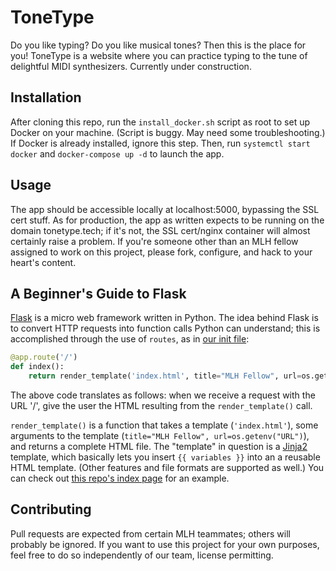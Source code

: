 # ToneType

Do you like typing?  Do you like musical tones?  Then this is the place for you!  ToneType is a website where you can practice typing to the tune of delightful MIDI synthesizers.  Currently under construction.

## Installation

After cloning this repo, run the `install_docker.sh` script as root to set up Docker on your machine.  (Script is buggy.  May need some troubleshooting.)  If Docker is already installed, ignore this step.  Then, run `systemctl start docker` and `docker-compose up -d` to launch the app.

## Usage

The app should be accessible locally at localhost:5000, bypassing the SSL cert stuff.  As for production, the app as written expects to be running on the domain tonetype.tech; if it's not, the SSL cert/nginx container will almost certainly raise a problem.  If you're someone other than an MLH fellow assigned to work on this project, please fork, configure, and hack to your heart's content.

## A Beginner's Guide to Flask

[Flask](https://flask.palletsprojects.com/en/2.0.x/quickstart/) is a micro web framework written in Python.  The idea behind Flask is to convert HTTP requests into function calls Python can understand; this is accomplished through the use of `routes`, as in [our init file](app/__init__.py):

```python
@app.route('/')
def index():
    return render_template('index.html', title="MLH Fellow", url=os.getenv("URL"))
```

The above code translates as follows: when we receive a request with the URL '/', give the user the HTML resulting from the `render_template()` call.

`render_template()` is a function that takes a template (`'index.html'`), some arguments to the template (`title="MLH Fellow", url=os.getenv("URL")`), and returns a complete HTML file.  The "template" in question is a [Jinja2](https://jinja.palletsprojects.com/en/3.0.x/) template, which basically lets you insert `{{ variables }}` into an a reusable HTML template.  (Other features and file formats are supported as well.)  You can check out [this repo's index page](app/templates/blog.html) for an example.

## Contributing

Pull requests are expected from certain MLH teammates; others will probably be ignored.  If you want to use this project for your own purposes, feel free to do so independently of our team, license permitting.
